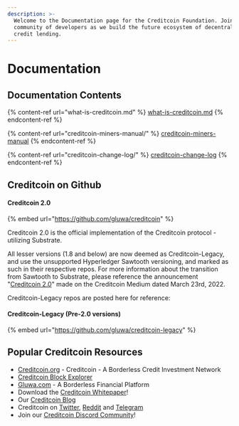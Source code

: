 ```yaml
---
description: >-
  Welcome to the Documentation page for the Creditcoin Foundation. Join our
  community of developers as we build the future ecosystem of decentralized
  credit lending.
---
```


# Documentation

## Documentation Contents

{% content-ref url="what-is-creditcoin.md" %}
[what-is-creditcoin.md](what-is-creditcoin.md)
{% endcontent-ref %}

{% content-ref url="creditcoin-miners-manual/" %}
[creditcoin-miners-manual](creditcoin-miners-manual/)
{% endcontent-ref %}

{% content-ref url="creditcoin-change-log/" %}
[creditcoin-change-log](creditcoin-change-log/)
{% endcontent-ref %}

## Creditcoin on Github

#### Creditcoin 2.0

{% embed url="https://github.com/gluwa/creditcoin" %}

Creditcoin 2.0 is the official implementation of the Creditcoin protocol - utilizing Substrate. &#x20;

All lesser versions (1.8 and below) are now deemed as Creditcoin-Legacy, and use the unsupported Hyperledger Sawtooth versioning, and marked as such in their respective repos.  For more information about the transition from Sawtooth to Substrate, please reference the announcement "[Creditcoin 2.0](https://medium.com/creditcoin-foundation/creditcoin-2-0-d9bbca02991a)" made on the Creditcoin Medium dated March 23rd, 2022.

Creditcoin-Legacy repos are posted here for reference:

#### Creditcoin-Legacy (Pre-2.0 versions)

{% embed url="https://github.com/gluwa/creditcoin-legacy" %}

## Popular Creditcoin Resources

* [Creditcoin.org](https://creditcoin.org) - Creditcoin - A Borderless Credit Investment Network
* [Creditcoin Block Explorer](https://explorer.creditcoin.org)
* [Gluwa.com](https://gluwa.com) - A Borderless Financial Platform
* Download the [Creditcoin Whitepaper](https://creditcoin.org/white-paper)!
* Our [Creditcoin Blog](https://blog.creditcoin.org)
* Creditcoin on [Twitter](https://twitter.com/creditcoin), [Reddit](https://www.reddit.com/r/Creditcoin/) and [Telegram](https://t.me/CreditcoinOfficial)
* Join our [Creditcoin Discord Community](https://discord.com/invite/creditcoin)!
